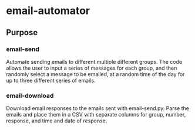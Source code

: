 # email-automator

## Purpose

### email-send
Automate sending emails to different multiple different groups. The code allows the user to input a series of messages for each group, and then randomly select a message to be emailed, at a random time of the day for up to three different series of emails.

### email-download
Download email responses to the emails sent with email-send.py. Parse the emails and place them in a CSV with separate columns for group, number, response, and time and date of response.
